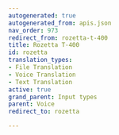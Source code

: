 ```yaml
---
autogenerated: true
autogenerated_from: apis.json
nav_order: 973
redirect_from: rozetta-t-400
title: Rozetta T-400
id: rozetta
translation_types:
- File Translation
- Voice Translation
- Text Translation
active: true
grand_parent: Input types
parent: Voice
redirect_to: rozetta

---
```


